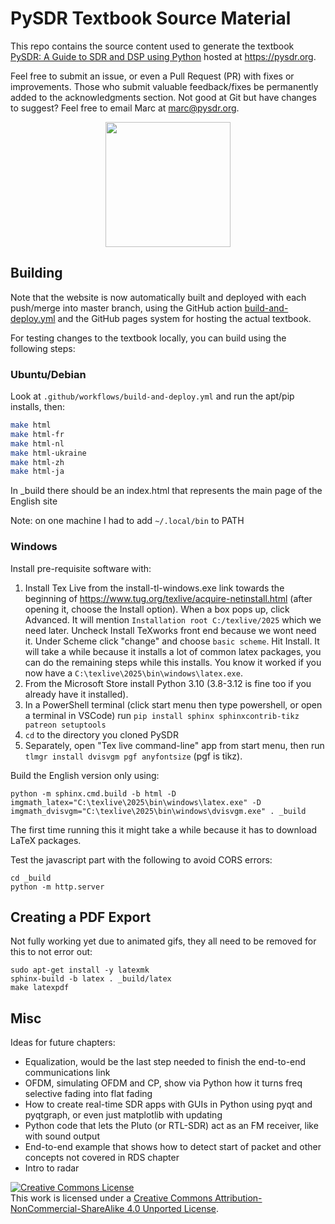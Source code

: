 # PySDR Textbook Source Material

This repo contains the source content used to generate the textbook [PySDR: A Guide to SDR and DSP using Python](https://pysdr.org) hosted at https://pysdr.org.

Feel free to submit an issue, or even a Pull Request (PR) with fixes or improvements.  Those who submit valuable feedback/fixes be permanently added to the acknowledgments section.  Not good at Git but have changes to suggest?  Feel free to email Marc at marc@pysdr.org.

<p align="center">
  <img width="200" src="https://raw.githubusercontent.com/777arc/PySDR/master/_images/fft_logo_wide.gif" />
</p>

## Building

Note that the website is now automatically built and deployed with each push/merge into master branch, using the GitHub action [build-and-deploy.yml](https://github.com/777arc/PySDR/blob/master/.github/workflows/build-and-deploy.yml) and the GitHub pages system for hosting the actual textbook.

For testing changes to the textbook locally, you can build using the following steps:

### Ubuntu/Debian

Look at `.github/workflows/build-and-deploy.yml` and run the apt/pip installs, then:

```bash
make html
make html-fr
make html-nl
make html-ukraine
make html-zh
make html-ja
```

In _build there should be an index.html that represents the main page of the English site

Note: on one machine I had to add `~/.local/bin` to PATH

### Windows

Install pre-requisite software with:

1. Install Tex Live from the install-tl-windows.exe link towards the beginning of https://www.tug.org/texlive/acquire-netinstall.html (after opening it, choose the Install option). When a box pops up, click Advanced. It will mention `Installation root C:/texlive/2025` which we need later.  Uncheck Install TeXworks front end because we wont need it.  Under Scheme click "change" and choose `basic scheme`.  Hit Install.  It will take a while because it installs a lot of common latex packages, you can do the remaining steps while this installs.  You know it worked if you now have a `C:\texlive\2025\bin\windows\latex.exe`.
2. From the Microsoft Store install Python 3.10 (3.8-3.12 is fine too if you already have it installed).
3. In a PowerShell terminal (click start menu then type powershell, or open a terminal in VSCode) run `pip install sphinx sphinxcontrib-tikz patreon setuptools`
4. `cd` to the directory you cloned PySDR
5. Separately, open "Tex live command-line" app from start menu, then run `tlmgr install dvisvgm pgf anyfontsize` (pgf is tikz).

Build the English version only using:

```
python -m sphinx.cmd.build -b html -D imgmath_latex="C:\texlive\2025\bin\windows\latex.exe" -D imgmath_dvisvgm="C:\texlive\2025\bin\windows\dvisvgm.exe" . _build
```

The first time running this it might take a while because it has to download LaTeX packages.

Test the javascript part with the following to avoid CORS errors:
```
cd _build
python -m http.server
```

## Creating a PDF Export

Not fully working yet due to animated gifs, they all need to be removed for this to not error out:

```
sudo apt-get install -y latexmk
sphinx-build -b latex . _build/latex
make latexpdf
```

## Misc

Ideas for future chapters:

* Equalization, would be the last step needed to finish the end-to-end communications link
* OFDM, simulating OFDM and CP, show via Python how it turns freq selective fading into flat fading
* How to create real-time SDR apps with GUIs in Python using pyqt and pyqtgraph, or even just matplotlib with updating
* Python code that lets the Pluto (or RTL-SDR) act as an FM receiver, like with sound output
* End-to-end example that shows how to detect start of packet and other concepts not covered in RDS chapter
* Intro to radar

<a rel="license" href="http://creativecommons.org/licenses/by-nc-sa/4.0/"><img alt="Creative Commons License" style="border-width:0" src="https://i.creativecommons.org/l/by-nc-sa/4.0/88x31.png" /></a><br />This work is licensed under a <a rel="license" href="http://creativecommons.org/licenses/by-nc-sa/4.0/">Creative Commons Attribution-NonCommercial-ShareAlike 4.0 Unported License</a>.
